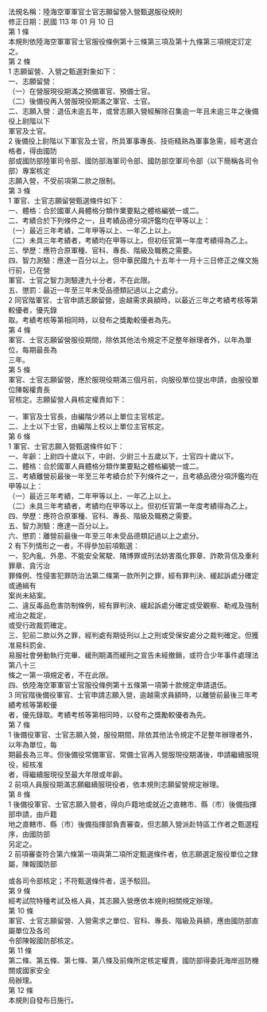 法規名稱：陸海空軍軍官士官志願留營入營甄選服役規則  
修正日期：民國 113 年 01 月 10 日  
第 1 條  
本規則依陸海空軍軍官士官服役條例第十三條第三項及第十九條第三項規定訂定之。  
第 2 條  
1 志願留營、入營之甄選對象如下：  
一、志願留營：  
（一）在營服現役期滿之預備軍官、預備士官。  
（二）後備役再入營服現役期滿之軍官、士官。  
二、志願入營：退伍未逾五年，或曾志願入營經解除召集逾一年且未逾三年之後備役上尉階以下  
軍官及士官。  
2 後備役上尉階以下軍官及士官，所具軍事專長、技術精熟為軍事急需，經考選合格者，得由國防  
部或國防部陸軍司令部、國防部海軍司令部、國防部空軍司令部（以下簡稱各司令部）專案核定  
志願入營，不受前項第二款之限制。  
第 3 條  
1 軍官、士官志願留營甄選條件如下：  
一、體格：合於國軍人員體格分類作業要點之體格編號一或二。  
二、考績合於下列條件之一，且考績品德分項評鑑均在甲等以上：  
（一）最近三年考績，二年甲等以上、一年乙上以上。  
（二）未具三年考績者，考績均在甲等以上。但初任官第一年度考績得為乙上。  
三、學歷：應符合原軍種、官科、專長、階級及職務之需要。  
四、智力測驗：應達一百分以上。但中華民國九十五年十一月十三日修正之條文施行前，已在營  
軍官、士官之智力測驗達九十分者，不在此限。  
五、懲罰：最近一年至三年未受品德類記過以上之處分。  
2 同官階軍官、士官申請志願留營，逾越需求員額時，以最近三年之考績考核等第較優者，優先錄  
取。考績考核等第相同時，以發布之獎勵較優者為先。  
第 4 條  
軍官、士官志願留營服役期間，除依其他法令規定不足整年辦理者外，以年為單位，每期最長為  
三年。  
第 5 條  
軍官、士官志願留營，應於服現役期滿三個月前，向服役單位提出申請，由服役單位陳報權責長  
官核定。志願留營人員核定權責如下：  


一、軍官及士官長，由編階少將以上單位主官核定。  
二、上士以下士官，由編階上校以上單位主官核定。  
第 6 條  
1 軍官、士官志願入營甄選條件如下：  
一、年齡：上尉四十歲以下，中尉、少尉三十五歲以下，士官四十歲以下。  
二、體格：合於國軍人員體格分類作業要點之體格編號一或二。  
三、考績離營前最後一年至三年考績合於下列條件之一，且考績品德分項評鑑均在甲等以上：  
（一）最近三年考績，二年甲等以上、一年乙上以上。  
（二）未具三年考績者，考績均在甲等以上。但初任官第一年度考績得為乙上。  
四、學歷：應符合原軍種、官科、專長、階級及職務之需要。  
五、智力測驗：應達一百分以上。  
六、懲罰：離營前最後一年至三年未受品德類記過以上之處分。  
2 有下列情形之一者，不得參加前項甄選：  
一、犯內亂、外患、不能安全駕駛、賭博罪或刑法妨害風化罪章、詐欺背信及重利罪章、貪污治  
罪條例、性侵害犯罪防治法第二條第一款所列之罪，經有罪判決、緩起訴處分確定或通緝有  
案尚未結案。  
二、違反毒品危害防制條例，經有罪判決、緩起訴處分確定或受觀察、勒戒及強制戒治之裁定，  
或受行政裁罰確定。  
三、犯前二款以外之罪，經判處有期徒刑以上之刑或受保安處分之裁判確定。但獲准易科罰金、  
易服社會勞動執行完畢、緩刑期滿而緩刑之宣告未經撤銷，或符合少年事件處理法第八十三  
條之一第一項規定者，不在此限。  
四、依陸海空軍軍官士官服役條例第十五條第一項第十款規定申請退伍。  
3 同官階後備役軍官、士官申請志願入營，逾越需求員額時，以離營前最後三年考績考核等第較優  
者，優先錄取。考績考核等第相同時，以發布之獎勵較優者為先。  
第 7 條  
1 後備役軍官、士官志願入營，服役期間，除依其他法令規定不足整年辦理者外，以年為單位，每  
期最長為三年。但後備役常備軍官、常備士官再入營服現役期滿後，申請繼續服現役，經核准  
者，得繼續服現役至最大年限或年齡。  
2 前項人員服役期滿志願繼續服現役者，依本規則志願留營規定辦理。  
第 8 條  
1 後備役軍官、士官志願入營者，得向戶籍地或就近之直轄市、縣（市）後備指揮部申請，由戶籍  
地之直轄市、縣（市）後備指揮部負責審查。但志願入營派赴特區工作者之甄選程序，由國防部  
另定之。  
2 前項審查符合第六條第一項與第二項所定甄選條件者，依志願選定服役單位之隸屬，陳報國防部  


或各司令部核定；不符甄選條件者，逕予駁回。  
第 9 條  
經考試院特種考試及格人員，其志願入營應依本規則相關規定辦理。  
第 10 條  
軍官、士官志願留營、入營需求之單位、官科、專長、階級及員額，應由國防部直屬單位及各司  
令部陳報國防部核定。  
第 11 條  
第二條、第五條、第七條、第八條及前條所定核定權責，國防部得委託海岸巡防機關或國家安全  
局辦理。  
第 12 條  
本規則自發布日施行。  


